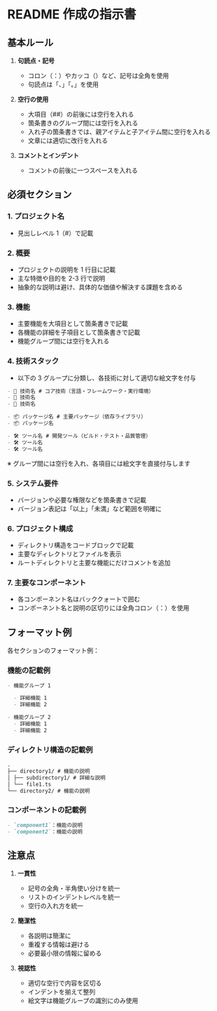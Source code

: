 # README 作成の指示書

## 基本ルール

1. **句読点・記号**

   - コロン（：）やカッコ（）など、記号は全角を使用
   - 句読点は「、」「。」を使用

2. **空行の使用**

   - 大項目（##）の前後には空行を入れる
   - 箇条書きのグループ間には空行を入れる
   - 入れ子の箇条書きでは、親アイテムと子アイテム間に空行を入れる
   - 文章には適切に改行を入れる

3. **コメントとインデント**
   - コメントの前後に一つスペースを入れる

## 必須セクション

### 1. プロジェクト名

- 見出しレベル 1（#）で記載

### 2. 概要

- プロジェクトの説明を 1 行目に記載
- 主な特徴や目的を 2-3 行で説明
- 抽象的な説明は避け、具体的な価値や解決する課題を含める

### 3. 機能

- 主要機能を大項目として箇条書きで記載
- 各機能の詳細を子項目として箇条書きで記載
- 機能グループ間には空行を入れる

### 4. 技術スタック

- 以下の 3 グループに分類し、各技術に対して適切な絵文字を付与

```markdown
- 🚀 技術名 # コア技術（言語・フレームワーク・実行環境）
- 🚀 技術名
- 🚀 技術名

- 📦 パッケージ名 # 主要パッケージ（依存ライブラリ）
- 📦 パッケージ名

- 🛠️ ツール名 # 開発ツール（ビルド・テスト・品質管理）
- 🛠️ ツール名
- 🛠️ ツール名
```

※ グループ間には空行を入れ、各項目には絵文字を直接付与します

### 5. システム要件

- バージョンや必要な権限などを箇条書きで記載
- バージョン表記は「以上」「未満」など範囲を明確に

### 6. プロジェクト構成

- ディレクトリ構造をコードブロックで記載
- 主要なディレクトリとファイルを表示
- ルートディレクトリと主要な機能にだけコメントを追加

### 7. 主要なコンポーネント

- 各コンポーネント名はバッククォートで囲む
- コンポーネント名と説明の区切りには全角コロン（：）を使用

## フォーマット例

各セクションのフォーマット例：

### 機能の記載例

```markdown
- 機能グループ 1

  - 詳細機能 1
  - 詳細機能 2

- 機能グループ 2
  - 詳細機能 1
  - 詳細機能 2
```

### ディレクトリ構造の記載例

```markdown
.
├── directory1/ # 機能の説明
│ ├── subdirectory1/ # 詳細な説明
│ └── file1.ts
└── directory2/ # 機能の説明
```

### コンポーネントの記載例

```markdown
- `component1`：機能の説明
- `component2`：機能の説明
```

## 注意点

1. **一貫性**

   - 記号の全角・半角使い分けを統一
   - リストのインデントレベルを統一
   - 空行の入れ方を統一

2. **簡潔性**

   - 各説明は簡潔に
   - 重複する情報は避ける
   - 必要最小限の情報に留める

3. **視認性**
   - 適切な空行で内容を区切る
   - インデントを揃えて整列
   - 絵文字は機能グループの識別にのみ使用

